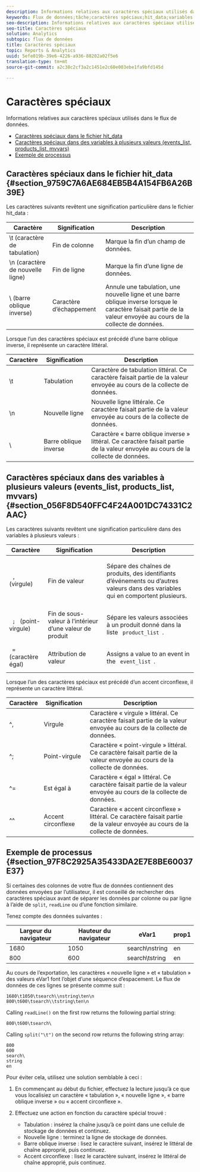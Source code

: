 ```yaml
---
description: Informations relatives aux caractères spéciaux utilisés dans le flux de données.
keywords: Flux de données;tâche;caractères spéciaux;hit_data;variables à plusieurs valeurs;events_list;products_list;mvvars
seo-description: Informations relatives aux caractères spéciaux utilisés dans le flux de données.
seo-title: Caractères spéciaux
solution: Analytics
subtopic: flux de données
title: Caractères spéciaux
topic: Reports & Analytics
uuid: 5efe019b-39e6-4226-a936-88202a02f5e6
translation-type: tm+mt
source-git-commit: a2c38c2cf3a2c1451e2c60e003ebe1fa9bfd145d

---
```



# Caractères spéciaux

Informations relatives aux caractères spéciaux utilisés dans le flux de données.

* [Caractères spéciaux dans le fichier hit_data](../../../export/analytics-data-feed/c-df-contents/datafeeds-spec-chars.md#section_9759C7A6AE684EB5B4A154FB6A26B39E)
* [Caractères spéciaux dans des variables à plusieurs valeurs (events_list, products_list, mvvars)](../../../export/analytics-data-feed/c-df-contents/datafeeds-spec-chars.md#section_056F8D540FFC4F24A001DC74331C2AAC)
* [Exemple de processus](../../../export/analytics-data-feed/c-df-contents/datafeeds-spec-chars.md#section_97F8C2925A35433DA2E7E8BE60037E37)

## Caractères spéciaux dans le fichier hit_data {#section_9759C7A6AE684EB5B4A154FB6A26B39E}

Les caractères suivants revêtent une signification particulière dans le fichier hit_data :

| Caractère | Signification | Description |
|--- |--- |--- |
| \t (caractère de tabulation) | Fin de colonne | Marque la fin d’un champ de données. |
| \n (caractère de nouvelle ligne) | Fin de ligne | Marque la fin d’une ligne de données. |
| \  (barre oblique inverse) | Caractère d’échappement | Annule une tabulation, une nouvelle ligne et une barre oblique inverse lorsque le caractère faisait partie de la valeur envoyée au cours de la collecte de données. |

Lorsque l’un des caractères spéciaux est précédé d’une barre oblique inverse, il représente un caractère littéral.

| Caractère | Signification | Description |
|--- |--- |--- |
| \\t | Tabulation | Caractère de tabulation littéral. Ce caractère faisait partie de la valeur envoyée au cours de la collecte de données. |
| \\n | Nouvelle ligne | Nouvelle ligne littérale. Ce caractère faisait partie de la valeur envoyée au cours de la collecte de données. |
| \\ | Barre oblique inverse | Caractère « barre oblique inverse » littéral. Ce caractère faisait partie de la valeur envoyée au cours de la collecte de données. |

## Caractères spéciaux dans des variables à plusieurs valeurs (events_list, products_list, mvvars) {#section_056F8D540FFC4F24A001DC74331C2AAC}

Les caractères suivants revêtent une signification particulière dans des variables à plusieurs valeurs :

<table id="table_FDA13DE05A784ED4972C2955BD2642C7"> 
 <thead> 
  <tr> 
   <th colname="col1" class="entry"> Caractère </th> 
   <th colname="col02" class="entry"> Signification </th> 
   <th colname="col2" class="entry"> Description </th> 
  </tr> 
 </thead>
 <tbody> 
  <tr> 
   <td colname="col1"> <code> , </code> (virgule) </td> 
   <td colname="col02"> Fin de valeur </td> 
   <td colname="col2"> <p>Sépare des chaînes de produits, des identifiants d’événements ou d’autres valeurs dans des variables qui en comportent plusieurs. </p> </td> 
  </tr> 
  <tr> 
   <td colname="col1"> <code> ; </code> (point-virgule) </td> 
   <td colname="col02"> Fin de sous-valeur à l’intérieur d’une valeur de produit </td> 
   <td colname="col2"> <p>Sépare les valeurs associées à un produit donné dans la liste <code> product_list </code>. </p> </td> 
  </tr> 
  <tr> 
   <td colname="col1"> <code> = </code> (caractère égal) </td> 
   <td colname="col02"> Attribution de valeur </td> 
   <td colname="col2"> <p>Assigns a value to an event in the <code> event_list </code>. </p> </td> 
  </tr> 
 </tbody> 
</table>

Lorsque l’un des caractères spéciaux est précédé d’un accent circonflexe, il représente un caractère littéral.

| Caractère | Signification | Description |
|--- |--- |--- |
| ^, | Virgule | Caractère « virgule » littéral. Ce caractère faisait partie de la valeur envoyée au cours de la collecte de données. |
| ^; | Point-virgule | Caractère « point-virgule » littéral. Ce caractère faisait partie de la valeur envoyée au cours de la collecte de données. |
| ^= | Est égal à | Caractère « égal » littéral. Ce caractère faisait partie de la valeur envoyée au cours de la collecte de données. |
| ^^ | Accent circonflexe | Caractère « accent circonflexe » littéral. Ce caractère faisait partie de la valeur envoyée au cours de la collecte de données. |

## Exemple de processus {#section_97F8C2925A35433DA2E7E8BE60037E37}

Si certaines des colonnes de votre flux de données contiennent des données envoyées par l’utilisateur, il est conseillé de rechercher des caractères spéciaux avant de séparer les données par colonne ou par ligne à l’aide de `split`, `readLine` ou d’une fonction similaire.

Tenez compte des données suivantes :

| Largeur du navigateur | Hauteur du navigateur | eVar1 | prop1 |
|---|---|---|---|
| 1680 | 1050 | search\nstring | en |
| 800 | 600 | search\tstring | en |

Au cours de l’exportation, les caractères « nouvelle ligne » et « tabulation » des valeurs eVar1 font l’objet d’une séquence d’espacement. Le flux de données de ces lignes se présente comme suit :

```
1680\t1050\tsearch\\nstring\ten\n 
800\t600\tsearch\\tstring\ten\n
```

Calling `readLine()` on the first row returns the following partial string:

```
800\t600\tsearch\
```

Calling `split("\t")` on the second row returns the following string array:

```
800 
600 
search\ 
string 
en
```

Pour éviter cela, utilisez une solution semblable à ceci :

1. En commençant au début du fichier, effectuez la lecture jusqu’à ce que vous localisiez un caractère « tabulation », « nouvelle ligne », « barre oblique inverse » ou « accent circonflexe ».
1. Effectuez une action en fonction du caractère spécial trouvé :

   * Tabulation : insérez la chaîne jusqu’à ce point dans une cellule de stockage de données et continuez.
   * Nouvelle ligne : terminez la ligne de stockage de données.
   * Barre oblique inverse : lisez le caractère suivant, insérez le littéral de chaîne approprié, puis continuez.
   * Accent circonflexe : lisez le caractère suivant, insérez le littéral de chaîne approprié, puis continuez.

